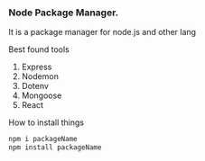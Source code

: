 ### Node Package Manager.

It is a package manager for node.js and other lang

Best found tools

1. Express
2. Nodemon
3. Dotenv
4. Mongoose
5. React


How to install things

```js
npm i packageName
npm install packageName 
```